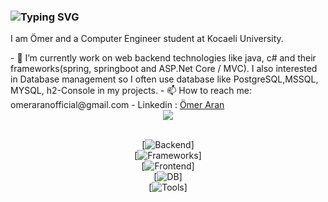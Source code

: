 ### <img src="https://readme-typing-svg.demolab.com?font=Fira+Code&duration=4500&pause=1500&color=020100&width=700&lines=Love+to+Solve+Problems+As+A+Backend+Developer" alt="Typing SVG"/>

<p>I am Ömer and a Computer Engineer student at Kocaeli University.</p>
- 🌱 I’m currently work on web backend technologies like java, c# and their frameworks(spring, springboot and ASP.Net Core / MVC). I also interested in Database management so I often use database like PostgreSQL,MSSQL, MYSQL, h2-Console in my projects.
- 📫 How to reach me: omeraranofficial@gmail.com
- Linkedin : <a href="https://www.linkedin.com/in/ömer-aran-3783bb167/">Ömer Aran</a>

<div align="center"><img src="https://github-readme-stats.vercel.app/api?username=omeraran&show_icons=true&count_private=false&hide_border=true" align="center" /></div> 

<br>

<div align="center">

[![Backend](https://skillicons.dev/icons?i=java,cs)]<br>
[![Frameworks](https://skillicons.dev/icons?i=spring,maven,hibernate,dotnet)]<br>
[![Frontend](https://skillicons.dev/icons?i=html,css,bootstrap,sass)]<br>
[![DB](https://skillicons.dev/icons?i=postgres,mysql,mongodb,firebase)]<br>
[![Tools](https://skillicons.dev/icons?i=postman,idea,androidstudio,eclipse,vscode,visualstudio,latex,md)]<br>

</div>
